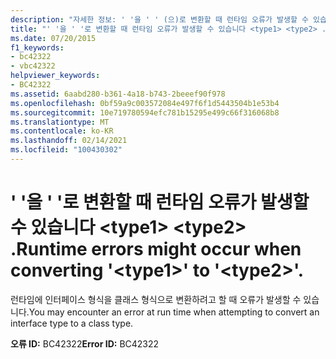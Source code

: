```yaml
---
description: "자세한 정보: ' '을 ' ' (으)로 변환할 때 런타임 오류가 발생할 수 있습니다 <type1> <type2> ."
title: "' '을 ' '로 변환할 때 런타임 오류가 발생할 수 있습니다 <type1> <type2> ."
ms.date: 07/20/2015
f1_keywords:
- bc42322
- vbc42322
helpviewer_keywords:
- BC42322
ms.assetid: 6aabd280-b361-4a18-b743-2beeef90f978
ms.openlocfilehash: 0bf59a9c003572084e497f6f1d5443504b1e53b4
ms.sourcegitcommit: 10e719780594efc781b15295e499c66f316068b8
ms.translationtype: MT
ms.contentlocale: ko-KR
ms.lasthandoff: 02/14/2021
ms.locfileid: "100430302"
---
```

# <a name="runtime-errors-might-occur-when-converting-type1-to-type2"></a><span data-ttu-id="47179-103">' '을 ' '로 변환할 때 런타임 오류가 발생할 수 있습니다 \<type1> \<type2> .</span><span class="sxs-lookup"><span data-stu-id="47179-103">Runtime errors might occur when converting '\<type1>' to '\<type2>'.</span></span>

<span data-ttu-id="47179-104">런타임에 인터페이스 형식을 클래스 형식으로 변환하려고 할 때 오류가 발생할 수 있습니다.</span><span class="sxs-lookup"><span data-stu-id="47179-104">You may encounter an error at run time when attempting to convert an interface type to a class type.</span></span>

<span data-ttu-id="47179-105">**오류 ID:** BC42322</span><span class="sxs-lookup"><span data-stu-id="47179-105">**Error ID:** BC42322</span></span>

